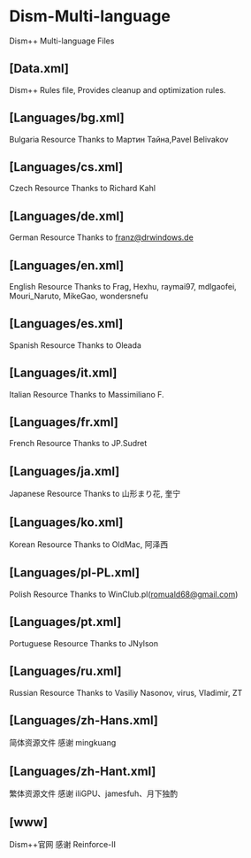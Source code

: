 ﻿# Dism-Multi-language
Dism++ Multi-language Files


## [Data.xml]
Dism++ Rules file, Provides cleanup and optimization rules.

## [Languages/bg.xml]
Bulgaria Resource
Thanks to Мартин Тайна,Pavel Belivakov

## [Languages/cs.xml]
Czech Resource
Thanks to Richard Kahl


## [Languages/de.xml]
German Resource
Thanks to franz@drwindows.de


## [Languages/en.xml]
English Resource
Thanks to Frag, Hexhu, raymai97, mdlgaofei, Mouri_Naruto, MikeGao, wondersnefu

## [Languages/es.xml]
Spanish Resource
Thanks to Oleada

## [Languages/it.xml]
Italian Resource
Thanks to Massimiliano F.


## [Languages/fr.xml]
French Resource
Thanks to JP.Sudret


## [Languages/ja.xml]
Japanese Resource
Thanks to 山形まり花, 奎宁

## [Languages/ko.xml]
Korean Resource
Thanks to OldMac, 阿泽西

## [Languages/pl-PL.xml]
Polish Resource
Thanks to WinClub.pl(romuald68@gmail.com)

## [Languages/pt.xml]
Portuguese Resource
Thanks to JNylson

## [Languages/ru.xml]
Russian Resource
Thanks to Vasiliy Nasonov, virus, Vladimir, ZT


## [Languages/zh-Hans.xml]
简体资源文件
感谢 mingkuang


## [Languages/zh-Hant.xml]
繁体资源文件
感谢 iliGPU、jamesfuh、月下独酌


## [www]
Dism++官网
感谢 Reinforce-II
